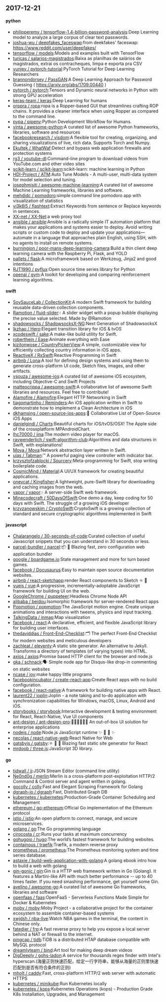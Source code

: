 ## 2017-12-21

#### python
* [philipperemy / tensorflow-1.4-billion-password-analysis](https://github.com/philipperemy/tensorflow-1.4-billion-password-analysis):Deep Learning model to analyze a large corpus of clear text passwords.
* [joshua-wu / deepfakes_faceswap](https://github.com/joshua-wu/deepfakes_faceswap):from deekfakes' faceswap: https://www.reddit.com/user/deepfakes/
* [tensorflow / models](https://github.com/tensorflow/models):Models and examples built with TensorFlow
* [turicas / salarios-magistrados](https://github.com/turicas/salarios-magistrados):Baixa as planilhas de salários de magistrados, extrai os contracheques, limpa e exporta pra CSV
* [yunjey / pytorch-tutorial](https://github.com/yunjey/pytorch-tutorial):PyTorch Tutorial for Deep Learning Researchers
* [brannondorsey / PassGAN](https://github.com/brannondorsey/PassGAN):A Deep Learning Approach for Password Guessing ( https://arxiv.org/abs/1709.00440 )
* [pytorch / pytorch](https://github.com/pytorch/pytorch):Tensors and Dynamic neural networks in Python with strong GPU acceleration
* [keras-team / keras](https://github.com/keras-team/keras):Deep Learning for humans
* [orppra / ropa](https://github.com/orppra/ropa):ropa is a Ropper-based GUI that streamlines crafting ROP chains. It provides a cleaner interface when using Ropper as compared to the command line.
* [pypa / pipenv](https://github.com/pypa/pipenv):Python Development Workflow for Humans.
* [vinta / awesome-python](https://github.com/vinta/awesome-python):A curated list of awesome Python frameworks, libraries, software and resources
* [facebookresearch / visdom](https://github.com/facebookresearch/visdom):A flexible tool for creating, organizing, and sharing visualizations of live, rich data. Supports Torch and Numpy.
* [Ekultek / WhatWaf](https://github.com/Ekultek/WhatWaf):Detect and bypass web application firewalls and protection systems
* [rg3 / youtube-dl](https://github.com/rg3/youtube-dl):Command-line program to download videos from YouTube.com and other video sites
* [scikit-learn / scikit-learn](https://github.com/scikit-learn/scikit-learn):scikit-learn: machine learning in Python
* [HDI-Project / ATM](https://github.com/HDI-Project/ATM):Auto Tune Models - A multi-user, multi-data system for model selection and tuning.
* [josephmisiti / awesome-machine-learning](https://github.com/josephmisiti/awesome-machine-learning):A curated list of awesome Machine Learning frameworks, libraries and software.
* [mehdidc / pomodoro](https://github.com/mehdidc/pomodoro):simple command line pomodoro app with visualization of statistics
* [vi3k6i5 / flashtext](https://github.com/vi3k6i5/flashtext):Extract Keywords from sentence or Replace keywords in sentences.
* [XX-net / XX-Net](https://github.com/XX-net/XX-Net):a web proxy tool
* [ansible / ansible](https://github.com/ansible/ansible):Ansible is a radically simple IT automation platform that makes your applications and systems easier to deploy. Avoid writing scripts or custom code to deploy and update your applications— automate in a language that approaches plain English, using SSH, with no agents to install on remote systems.
* [burningion / poor-mans-deep-learning-camera](https://github.com/burningion/poor-mans-deep-learning-camera):Build a thin client deep learning camera with the Raspberry Pi, Flask, and YOLO
* [pallets / flask](https://github.com/pallets/flask):A microframework based on Werkzeug, Jinja2 and good intentions
* [RJT1990 / pyflux](https://github.com/RJT1990/pyflux):Open source time series library for Python
* [openai / gym](https://github.com/openai/gym):A toolkit for developing and comparing reinforcement learning algorithms.

#### swift
* [SoySauceLab / CollectionKit](https://github.com/SoySauceLab/CollectionKit):A modern Swift framework for building reusable data-driven collection components.
* [Ramotion / fluid-slider](https://github.com/Ramotion/fluid-slider):💧 A slider widget with a popup bubble displaying the precise value selected. Made by @Ramotion
* [shadowsocks / ShadowsocksX-NG](https://github.com/shadowsocks/ShadowsocksX-NG):Next Generation of ShadowsocksX
* [lkzhao / Hero](https://github.com/lkzhao/Hero):Elegant transition library for iOS & tvOS
* [xcodeswift / sake](https://github.com/xcodeswift/sake):A make-like build utility for Swift.
* [roberthein / Ease](https://github.com/roberthein/Ease):Animate everything with Ease
* [kizitonwose / CountryPickerView](https://github.com/kizitonwose/CountryPickerView):A simple, customizable view for efficiently collecting country information in iOS apps.
* [ReactiveX / RxSwift](https://github.com/ReactiveX/RxSwift):Reactive Programming in Swift
* [airbnb / Lona](https://github.com/airbnb/Lona):A tool for defining design systems and using them to generate cross-platform UI code, Sketch files, images, and other artifacts.
* [vsouza / awesome-ios](https://github.com/vsouza/awesome-ios):A curated list of awesome iOS ecosystem, including Objective-C and Swift Projects
* [matteocrippa / awesome-swift](https://github.com/matteocrippa/awesome-swift):A collaborative list of awesome Swift libraries and resources. Feel free to contribute!
* [Alamofire / Alamofire](https://github.com/Alamofire/Alamofire):Elegant HTTP Networking in Swift
* [tiagomartinho / Reminders](https://github.com/tiagomartinho/Reminders):An iOS application written in Swift to demonstrate how to implement a Clean Architecture in iOS
* [dkhamsing / open-source-ios-apps](https://github.com/dkhamsing/open-source-ios-apps):📱 Collaborative List of Open-Source iOS Apps
* [danielgindi / Charts](https://github.com/danielgindi/Charts):Beautiful charts for iOS/tvOS/OSX! The Apple side of the crossplatform MPAndroidChart.
* [lhc70000 / iina](https://github.com/lhc70000/iina):The modern video player for macOS.
* [raywenderlich / swift-algorithm-club](https://github.com/raywenderlich/swift-algorithm-club):Algorithms and data structures in Swift, with explanations!
* [Moya / Moya](https://github.com/Moya/Moya):Network abstraction layer written in Swift.
* [uias / Tabman](https://github.com/uias/Tabman):™️ A powerful paging view controller with indicator bar.
* [krzysztofzablocki / Sourcery](https://github.com/krzysztofzablocki/Sourcery):Meta-programming for Swift, stop writing boilerplate code.
* [CosmicMind / Material](https://github.com/CosmicMind/Material):A UI/UX framework for creating beautiful applications.
* [onevcat / Kingfisher](https://github.com/onevcat/Kingfisher):A lightweight, pure-Swift library for downloading and caching images from the web.
* [vapor / vapor](https://github.com/vapor/vapor):💧 A server-side Swift web framework.
* [Minecodecraft / 50DaysOfSwift](https://github.com/Minecodecraft/50DaysOfSwift):One demo a day, keep coding for 50 days with Swift. The struggle of a growing iOS developer
* [krzyzanowskim / CryptoSwift](https://github.com/krzyzanowskim/CryptoSwift):CryptoSwift is a growing collection of standard and secure cryptographic algorithms implemented in Swift

#### javascript
* [Chalarangelo / 30-seconds-of-code](https://github.com/Chalarangelo/30-seconds-of-code):Curated collection of useful Javascript snippets that you can understand in 30 seconds or less.
* [parcel-bundler / parcel](https://github.com/parcel-bundler/parcel):📦 🚀 Blazing fast, zero configuration web application bundler
* [google / boardgame.io](https://github.com/google/boardgame.io):State management and more for turn based games.
* [facebook / Docusaurus](https://github.com/facebook/Docusaurus):Easy to maintain open source documentation websites.
* [airbnb / react-sketchapp](https://github.com/airbnb/react-sketchapp):render React components to Sketch ⚛️ 💎
* [vuejs / vue](https://github.com/vuejs/vue):A progressive, incrementally-adoptable JavaScript framework for building UI on the web.
* [GoogleChrome / puppeteer](https://github.com/GoogleChrome/puppeteer):Headless Chrome Node API
* [alibaba / beidou](https://github.com/alibaba/beidou):Isomorphic framework for server-rendered React apps
* [Popmotion / popmotion](https://github.com/Popmotion/popmotion):The JavaScript motion engine. Create unique animations and interactions with tweens, physics and input tracking.
* [TalkingData / inmap](https://github.com/TalkingData/inmap):Map visualization
* [facebook / react](https://github.com/facebook/react):A declarative, efficient, and flexible JavaScript library for building user interfaces.
* [thedaviddias / Front-End-Checklist](https://github.com/thedaviddias/Front-End-Checklist):🗂 The perfect Front-End Checklist for modern websites and meticulous developers
* [zachleat / eleventy](https://github.com/zachleat/eleventy):A static site generator. An alternative to Jekyll. Transforms a directory of templates (of varying types) into HTML.
* [axios / axios](https://github.com/axios/axios):Promise based HTTP client for the browser and node.js
* [gka / schnack](https://github.com/gka/schnack):🗣️ Simple node app for Disqus-like drop-in commenting on static websites
* [ncase / joy](https://github.com/ncase/joy):make happy little programs
* [facebookincubator / create-react-app](https://github.com/facebookincubator/create-react-app):Create React apps with no build configuration.
* [facebook / react-native](https://github.com/facebook/react-native):A framework for building native apps with React.
* [laurent22 / joplin](https://github.com/laurent22/joplin):Joplin - a note taking and to-do application with synchronization capabilities for Windows, macOS, Linux, Android and iOS.
* [storybooks / storybook](https://github.com/storybooks/storybook):Interactive development & testing environment for React, React-Native, Vue UI components
* [ant-design / ant-design-pro](https://github.com/ant-design/ant-design-pro):👨🏻‍💻👩🏻‍💻 An out-of-box UI solution for enterprise applications
* [nodejs / node](https://github.com/nodejs/node):Node.js JavaScript runtime ✨ 🐢 🚀 ✨
* [necolas / react-native-web](https://github.com/necolas/react-native-web):React Native for Web
* [gatsbyjs / gatsby](https://github.com/gatsbyjs/gatsby):⚛️ 📄 🚀 Blazing fast static site generator for React
* [mrdoob / three.js](https://github.com/mrdoob/three.js):JavaScript 3D library.

#### go
* [tidwall / jj](https://github.com/tidwall/jj):JSON Stream Editor (command line utility)
* [Ne0nd0g / merlin](https://github.com/Ne0nd0g/merlin):Merlin is a cross-platform post-exploitation HTTP/2 Command & Control server and agent written in golang.
* [gocolly / colly](https://github.com/gocolly/colly):Fast and Elegant Scraping Framework for Golang
* [dgraph-io / dgraph](https://github.com/dgraph-io/dgraph):Fast, Distributed Graph DB
* [kubernetes / kubernetes](https://github.com/kubernetes/kubernetes):Production-Grade Container Scheduling and Management
* [ethereum / go-ethereum](https://github.com/ethereum/go-ethereum):Official Go implementation of the Ethereum protocol
* [istio / istio](https://github.com/istio/istio):An open platform to connect, manage, and secure microservices.
* [golang / go](https://github.com/golang/go):The Go programming language
* [cirocosta / cr](https://github.com/cirocosta/cr):Runs your tasks at maximum concurrency
* [gohugoio / hugo](https://github.com/gohugoio/hugo):The world’s fastest framework for building websites.
* [containous / traefik](https://github.com/containous/traefik):Træfik, a modern reverse proxy
* [prometheus / prometheus](https://github.com/prometheus/prometheus):The Prometheus monitoring system and time series database.
* [astaxie / build-web-application-with-golang](https://github.com/astaxie/build-web-application-with-golang):A golang ebook intro how to build a web with golang
* [gin-gonic / gin](https://github.com/gin-gonic/gin):Gin is a HTTP web framework written in Go (Golang). It features a Martini-like API with much better performance -- up to 40 times faster. If you need smashing performance, get yourself some Gin.
* [avelino / awesome-go](https://github.com/avelino/awesome-go):A curated list of awesome Go frameworks, libraries and software
* [openfaas / faas](https://github.com/openfaas/faas):OpenFaaS - Serverless Functions Made Simple for Docker & Kubernetes
* [moby / moby](https://github.com/moby/moby):Moby Project - a collaborative project for the container ecosystem to assemble container-based systems
* [xwjdsh / nba-live](https://github.com/xwjdsh/nba-live):Watch NBA games in the terminal, the content in Chinese only.
* [fatedier / frp](https://github.com/fatedier/frp):A fast reverse proxy to help you expose a local server behind a NAT or firewall to the internet.
* [pingcap / tidb](https://github.com/pingcap/tidb):TiDB is a distributed HTAP database compatible with MySQL protocol
* [dreamlyteam / bind](https://github.com/dreamlyteam/bind):Art tool for making deep dream videos
* [DigDeeply / gohs-ladon](https://github.com/DigDeeply/gohs-ladon):A service for thousands regex finder with Intel's hyperscan.(海量正则快速匹配，给定一行字符串，能够从海量的正则里快速匹配到是否有符合条件的正则)
* [mholt / caddy](https://github.com/mholt/caddy):Fast, cross-platform HTTP/2 web server with automatic HTTPS
* [kubernetes / minikube](https://github.com/kubernetes/minikube):Run Kubernetes locally
* [kubernetes / kops](https://github.com/kubernetes/kops):Kubernetes Operations (kops) - Production Grade K8s Installation, Upgrades, and Management
